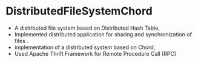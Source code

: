 # DistributedFileSystemChord
* A distributed file system based on Distributed Hash Table,
* Implemented distributed application for sharing and synchronization of files .
* implementation of a distributed system based on Chord, 
* Used Apache Thrift Framework for Remote Procedure Call (RPC)
